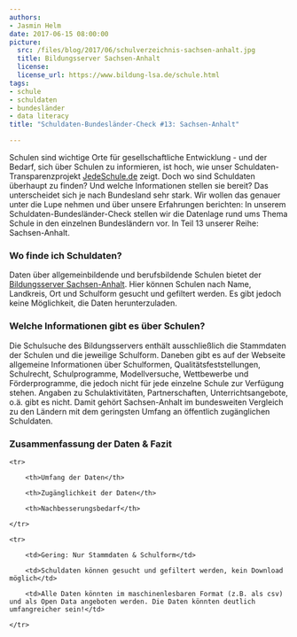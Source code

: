 ```yaml
---
authors: 
- Jasmin Helm
date: 2017-06-15 08:00:00
picture:
  src: /files/blog/2017/06/schulverzeichnis-sachsen-anhalt.jpg
  title: Bildungsserver Sachsen-Anhalt
  license: 
  license_url: https://www.bildung-lsa.de/schule.html 
tags:
- schule
- schuldaten
- bundesländer
- data literacy
title: "Schuldaten-Bundesländer-Check #13: Sachsen-Anhalt"

---
```


Schulen sind wichtige Orte für gesellschaftliche Entwicklung - und der Bedarf, sich über Schulen zu informieren, ist hoch, wie unser Schuldaten-Transparenzprojekt [JedeSchule.de](https://jedeschule.de) zeigt. Doch wo sind Schuldaten überhaupt zu finden? Und welche Informationen stellen sie bereit? Das unterscheidet sich je nach Bundesland sehr stark. Wir wollen das genauer unter die Lupe nehmen und über unsere Erfahrungen berichten: In unserem Schuldaten-Bundesländer-Check stellen wir die Datenlage rund ums Thema Schule in den einzelnen Bundesländern vor. In Teil 13 unserer Reihe: Sachsen-Anhalt.
 
### Wo finde ich Schuldaten?
 
Daten über allgemeinbildende und berufsbildende Schulen bietet der [Bildungsserver Sachsen-Anhalt](https://www.bildung-lsa.de/schule.html). Hier können Schulen nach Name, Landkreis, Ort und Schulform gesucht und gefiltert werden. Es gibt jedoch keine Möglichkeit, die Daten herunterzuladen. 
 
### Welche Informationen gibt es über Schulen?
 
Die Schulsuche des Bildungsservers enthält ausschließlich die Stammdaten der Schulen und die jeweilige Schulform. Daneben gibt es auf der Webseite allgemeine Informationen über Schulformen, Qualitätsfeststellungen, Schulrecht, Schulprogramme, Modellversuche, Wettbewerbe und Förderprogramme, die jedoch nicht für jede einzelne Schule zur Verfügung stehen. Angaben zu Schulaktivitäten, Partnerschaften, Unterrichtsangebote, o.ä. gibt es nicht. Damit gehört Sachsen-Anhalt im bundesweiten Vergleich zu den Ländern mit dem geringsten Umfang an öffentlich zugänglichen Schuldaten.
 
### Zusammenfassung der Daten & Fazit
 
<table>

	<tr>

		<th>Umfang der Daten</th>

		<th>Zugänglichkeit der Daten</th>

		<th>Nachbesserungsbedarf</th>

	</tr>

	<tr>

		<td>Gering: Nur Stammdaten & Schulform</td>

		<td>Schuldaten können gesucht und gefiltert werden, kein Download möglich</td>

		<td>Alle Daten könnten im maschinenlesbaren Format (z.B. als csv) und als Open Data angeboten werden. Die Daten könnten deutlich umfangreicher sein!</td>

	</tr>
</table>
 
